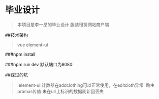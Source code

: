 # 毕业设计
>  本项目是李一昂的毕业设计 服装租赁网站商户端

##技术架构
>  vue element-ui 

###npm install 

###npm run dev 默认端口为8080

##踩过的坑
>  element-ui 计数器在addclothing可以正常使用，在editcloth异常
>  路由pramas传值 未在url上标识的数据刷新回丢失

